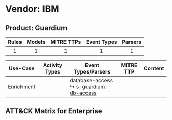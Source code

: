 Vendor: IBM
===========
Product: Guardium
-----------------
| Rules | Models | MITRE TTPs | Event Types | Parsers |
|:-----:|:------:|:----------:|:-----------:|:-------:|
|   1   |   1    |     1      |      1      |    1    |

|  Use-Case  | Activity Types | Event Types/Parsers                                                                              | MITRE TTP | Content                                         |
|:----------:| -------------- | ------------------------------------------------------------------------------------------------ | --------- | ----------------------------------------------- |
| Enrichment | <ul></li></ul> |  database-access<br> ↳ [s-guardium-db-access](Parsers/parserContent_s-guardium-db-access.md)<br> |           | [](Rules_Models/r_m_ibm_guardium_Enrichment.md) |

ATT&CK Matrix for Enterprise
----------------------------

